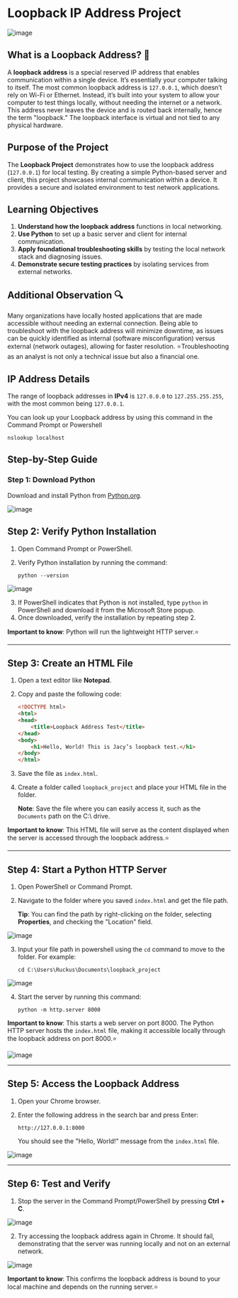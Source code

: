 # Loopback IP Address Project

![image](https://github.com/user-attachments/assets/f06722d5-f8a4-4cdd-857b-711961ad3d56)


## What is a Loopback Address? 📝
A **loopback address** is a special reserved IP address that enables communication within a single device. It’s essentially your computer talking to itself. The most common loopback address is `127.0.0.1`, which doesn’t rely on Wi-Fi or Ethernet. Instead, it’s built into your system to allow your computer to test things locally, without needing the internet or a network. This address never leaves the device and is routed back internally, hence the term "loopback." The loopback interface is virtual and not tied to any physical hardware.

## Purpose of the Project
The **Loopback Project** demonstrates how to use the loopback address (`127.0.0.1`) for local testing. By creating a simple Python-based server and client, this project showcases internal communication within a device. It provides a secure and isolated environment to test network applications.

## Learning Objectives 
1. **Understand how the loopback address** functions in local networking.
2. **Use Python** to set up a basic server and client for internal communication.
3. **Apply foundational troubleshooting skills** by testing the local network stack and diagnosing issues.
4. **Demonstrate secure testing practices** by isolating services from external networks.

## Additional Observation 🔍
Many organizations have locally hosted applications that are made accessible without needing an external connection. Being able to troubleshoot with the loopback address will minimize downtime, as issues can be quickly identified as internal (software misconfiguration) versus external (network outages), allowing for faster resolution. ⭐Troubleshooting as an analyst is not only a technical issue but also a financial one.

## IP Address Details
The range of loopback addresses in **IPv4** is `127.0.0.0` to `127.255.255.255`, with the most common being `127.0.0.1`.

You can look up your Loopback address by using this command in the Command Prompt or Powershell

```nslookup localhost```

## Step-by-Step Guide

### Step 1: Download Python
Download and install Python from [Python.org](https://www.python.org/downloads/).

![image](https://github.com/user-attachments/assets/3747a56d-c013-490b-97b4-904f1e80bbc5)


## Step 2: Verify Python Installation

1. Open Command Prompt or PowerShell.
2. Verify Python installation by running the command:

   ```
   python --version
   ```
![image](https://github.com/user-attachments/assets/8483a73c-6f69-47fd-b279-8a51957e8645)


3. If PowerShell indicates that Python is not installed, type `python` in PowerShell and download it from the Microsoft Store popup. 
4. Once downloaded, verify the installation by repeating step 2.

**Important to know**: Python will run the lightweight HTTP server.⭐

---

## Step 3: Create an HTML File

1. Open a text editor like **Notepad**.
2. Copy and paste the following code:

   ```html
   <!DOCTYPE html>
   <html>
   <head>
       <title>Loopback Address Test</title>
   </head>
   <body>
       <h1>Hello, World! This is Jacy’s loopback test.</h1>
   </body>
   </html>
   ```

3. Save the file as `index.html`.
4. Create a folder called `loopback_project` and place your HTML file in the folder.
   
   **Note**: Save the file where you can easily access it, such as the `Documents` path on the C:\ drive.

**Important to know**: This HTML file will serve as the content displayed when the server is accessed through the loopback address.⭐

---

## Step 4: Start a Python HTTP Server

1. Open PowerShell or Command Prompt.
2. Navigate to the folder where you saved `index.html` and get the file path.
   
   **Tip**: You can find the path by right-clicking on the folder, selecting **Properties**, and checking the "Location" field.

![image](https://github.com/user-attachments/assets/b1660d4d-7765-4bee-b15e-1875f3924036)

   
3. Input your file path in powershell using the `cd` command to move to the folder. For example:

   ```
   cd C:\Users\Ruckus\Documents\loopback_project
   ```
![image](https://github.com/user-attachments/assets/16a63586-8bcb-42d8-afd0-2aee6d96f78c)


4. Start the server by running this command:

   ```
   python -m http.server 8000
   ```

**Important to know**: This starts a web server on port 8000. The Python HTTP server hosts the `index.html` file, making it accessible locally through the loopback address on port 8000.⭐

![image](https://github.com/user-attachments/assets/2719f978-fd9b-4307-ac38-54ad2695d6b6)

---

## Step 5: Access the Loopback Address

1. Open your Chrome browser.
2. Enter the following address in the search bar and press Enter:

   ```
   http://127.0.0.1:8000
   ```

   You should see the "Hello, World!" message from the `index.html` file.

![image](https://github.com/user-attachments/assets/e88fd044-fe39-454f-b2a7-91ff9cb1bc9c)


---

## Step 6: Test and Verify

1. Stop the server in the Command Prompt/PowerShell by pressing **Ctrl + C**.

![image](https://github.com/user-attachments/assets/47468c37-61dc-4839-8392-ccdcc0b555b3)

2. Try accessing the loopback address again in Chrome. It should fail, demonstrating that the server was running locally and not on an external network.

![image](https://github.com/user-attachments/assets/965917bf-28f8-4bc3-ac15-a8b54a94970c)


**Important to know**: This confirms the loopback address is bound to your local machine and depends on the running server.⭐
